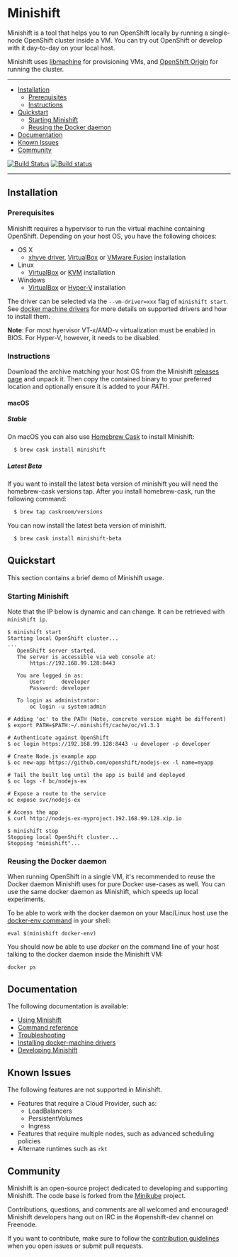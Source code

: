 # Minishift

Minishift is a tool that helps you to run OpenShift locally by running a single-node OpenShift
cluster inside a VM. You can try out OpenShift or develop with it day-to-day on your local host.

Minishift uses [libmachine](https://github.com/docker/machine/tree/master/libmachine) for
provisioning VMs, and [OpenShift Origin](https://github.com/openshift/origin) for running the cluster.

----

<!-- MarkdownTOC -->

- [Installation](#installation)
  - [Prerequisites](#prerequisites)
  - [Instructions](#instructions)
- [Quickstart](#quickstart)
  - [Starting Minishift](#starting-minishift)
  - [Reusing the Docker daemon](#reusing-the-docker-daemon)
- [Documentation](#documentation)
- [Known Issues](#known-issues)
- [Community](#community)

<!-- /MarkdownTOC -->

[![Build Status](https://secure.travis-ci.org/minishift/minishift.png)](https://travis-ci.org/minishift/minishift)
[![Build status](https://ci.appveyor.com/api/projects/status/6wyv1cpd588cm4ce/branch/master?svg=true)](https://ci.appveyor.com/project/hferentschik/minishift-o61ou/branch/master)

----

<a name="installation"></a>
## Installation

<a name="prerequisites"></a>
### Prerequisites

Minishift requires a hypervisor to run the virtual machine containing OpenShift. Depending on your
host OS, you have the following choices:

* OS X
    * [xhyve driver](./docs/docker-machine-drivers.md#xhyve-driver), [VirtualBox](https://www.virtualbox.org/wiki/Downloads) or [VMware Fusion](https://www.vmware.com/products/fusion) installation
* Linux
    * [VirtualBox](https://www.virtualbox.org/wiki/Downloads) or [KVM](http://www.linux-kvm.org/) installation
* Windows
    * [VirtualBox](https://www.virtualbox.org/wiki/Downloads) or [Hyper-V](https://technet.microsoft.com/en-us/library/mt169373.aspx) installation

The driver can be selected via the `--vm-driver=xxx` flag of `minishift start`. See
[docker machine drivers](./docs/docker-machine-drivers.md) for more details on supported drivers
and how to install them.

**Note**: For most hyervisor VT-x/AMD-v virtualization must be enabled in BIOS. For Hyper-V, however,
it needs to be disabled.

<a name="instructions"></a>
### Instructions

Download the archive matching your host OS from the Minishift [releases page](https://github.com/minishift/minishift/releases) and unpack it. Then copy the contained binary to your preferred
location and optionally ensure it is added to your _PATH_.

#### macOS

##### Stable

On macOS you can also use [Homebrew Cask](https://caskroom.github.io) to install Minishift:

```sh
  $ brew cask install minishift
```

##### Latest Beta

If you want to install the latest beta version of minishift you will need the homebrew-cask versions tap. After you install homebrew-cask, run the following command:

```sh
  $ brew tap caskroom/versions
```

You can now install the latest beta version of minishift.

```sh
  $ brew cask install minishift-beta
```

<a name="quickstart"></a>
## Quickstart

This section contains a brief demo of Minishift usage.

<a name="starting-minishift"></a>
### Starting Minishift

Note that the IP below is dynamic and can change. It can be retrieved with `minishift ip`.

```shell
$ minishift start
Starting local OpenShift cluster...
...
   OpenShift server started.
   The server is accessible via web console at:
       https://192.168.99.128:8443

   You are logged in as:
       User:     developer
       Password: developer

   To login as administrator:
       oc login -u system:admin

# Adding 'oc' to the PATH (Note, concrete version might be different)
$ export PATH=$PATH:~/.minishift/cache/oc/v1.3.1

# Authenticate against OpenShift
$ oc login https://192.168.99.128:8443 -u developer -p developer

# Create Node.js example app
$ oc new-app https://github.com/openshift/nodejs-ex -l name=myapp

# Tail the built log until the app is build and deployed
$ oc logs -f bc/nodejs-ex

# Expose a route to the service
oc expose svc/nodejs-ex

# Access the app
$ curl http://nodejs-ex-myproject.192.168.99.128.xip.io

$ minishift stop
Stopping local OpenShift cluster...
Stopping "minishift"...
```
<a name="reusing-the-docker-daemon"></a>
### Reusing the Docker daemon

When running OpenShift in a single VM, it's recommended to reuse the Docker daemon Minishift uses
for pure Docker use-cases as well.
You can use the same docker daemon as Minishift, which speeds up local experiments.

To be able to work with the docker daemon on your Mac/Linux host use the
[docker-env command](./docs/minishift_docker-env.md) in your shell:

```
eval $(minishift docker-env)
```

You should now be able to use _docker_ on the command line of your host talking to the docker daemon
inside the Minishift VM:
```
docker ps
```

<a name="documentation"></a>
## Documentation

The following documentation is available:

* [Using Minishift](./docs/using.md)
* [Command reference](./docs/minishift.md)
* [Troubleshooting](./docs/troubleshooting.md)
* [Installing docker-machine drivers](./docs/docker-machine-drivers.md)
* [Developing Minishift](./docs/developing.md)

<a name="known-issues"></a>
## Known Issues

The following features are not supported in Minishift.

* Features that require a Cloud Provider, such as:
    * LoadBalancers
    * PersistentVolumes
    * Ingress
* Features that require multiple nodes, such as advanced scheduling policies
* Alternate runtimes such as ``rkt``

<a name="community"></a>
## Community

Minishift is an open-source project dedicated to developing and supporting Minishift.
The code base is forked from the [Minikube](https://github.com/kubernetes/minikube) project.

Contributions, questions, and comments are all welcomed and encouraged! Minishift
developers hang out on IRC in the #openshift-dev channel on Freenode.

If you want to contribute, make sure to follow the [contribution guidelines](CONTRIBUTING.md)
when you open issues or submit pull requests.
